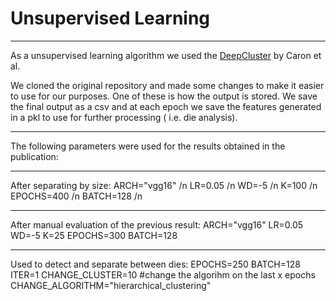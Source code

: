 # Unsupervised Learning
----

As a unsupervised learning algorithm we used the [DeepCluster](https://github.com/facebookresearch/deepcluster) by Caron et al.

We cloned the original repository and made some changes to make it easier to use for our purposes. One of these is how the output is stored. We save the final output as a csv and at each epoch we save the features generated in a pkl to use for further processing ( i.e. die analysis).

----
The following parameters were used for the results obtained in the publication:

---- 
After separating by size:
  ARCH="vgg16" /n
  LR=0.05 /n
  WD=-5 /n
  K=100 /n
  EPOCHS=400 /n
  BATCH=128 /n

-----
After manual evaluation of the previous result:
  ARCH="vgg16"
  LR=0.05
  WD=-5
  K=25
  EPOCHS=300
  BATCH=128

----
Used to detect and separate between dies:
  EPOCHS=250
  BATCH=128
  ITER=1
  CHANGE_CLUSTER=10 #change the algorihm on the last x epochs
  CHANGE_ALGORITHM="hierarchical_clustering"
